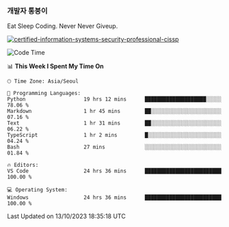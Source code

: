 ### 개발자 통붕이
Eat Sleep Coding.
Never Never Giveup.

[![certified-information-systems-security-professional-cissp](https://user-images.githubusercontent.com/44606727/157613689-acd84ec6-5f8f-4e79-89d9-a8d51f033634.png)](https://www.credly.com/badges/f394a010-85a0-450b-9136-8043af01d71c/public_url)

<!--START_SECTION:waka-->
![Code Time](http://img.shields.io/badge/Code%20Time-1%2C944%20hrs%2013%20mins-blue)

📊 **This Week I Spent My Time On** 

```text
🕑︎ Time Zone: Asia/Seoul

💬 Programming Languages: 
Python                   19 hrs 12 mins      ████████████████████░░░░░   78.06 % 
Markdown                 1 hr 45 mins        ██░░░░░░░░░░░░░░░░░░░░░░░   07.16 % 
Text                     1 hr 31 mins        ██░░░░░░░░░░░░░░░░░░░░░░░   06.22 % 
TypeScript               1 hr 2 mins         █░░░░░░░░░░░░░░░░░░░░░░░░   04.24 % 
Bash                     27 mins             ░░░░░░░░░░░░░░░░░░░░░░░░░   01.84 % 

🔥 Editors: 
VS Code                  24 hrs 36 mins      █████████████████████████   100.00 % 

💻 Operating System: 
Windows                  24 hrs 36 mins      █████████████████████████   100.00 % 
```


 Last Updated on 13/10/2023 18:35:18 UTC
<!--END_SECTION:waka-->
